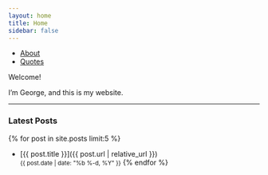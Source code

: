 ```yaml
---
layout: home
title: Home
sidebar: false
---
```


- [About](/about/)
- [Quotes](/quotes/)


Welcome!

I’m George, and this is my website.

---


### Latest Posts

{% for post in site.posts limit:5 %}
- [{{ post.title }}]({{ post.url | relative_url }})  
  <small>{{ post.date | date: "%b %-d, %Y" }}</small>
{% endfor %}

